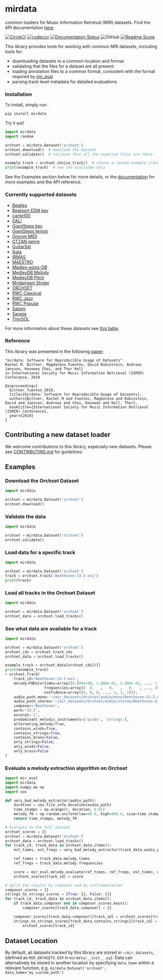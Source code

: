 # mirdata
common loaders for Music Information Retrieval (MIR) datasets. Find the API documentation [here](https://mirdata.readthedocs.io/en/latest/).

[![CircleCI](https://circleci.com/gh/mir-dataset-loaders/mirdata.svg?style=svg)](https://circleci.com/gh/mir-dataset-loaders/mirdata)
[![codecov](https://codecov.io/gh/mir-dataset-loaders/mirdata/branch/master/graph/badge.svg)](https://codecov.io/gh/mir-dataset-loaders/mirdata)
[![Documentation Status](https://readthedocs.org/projects/mirdata/badge/?version=latest)](https://mirdata.readthedocs.io/en/latest/?badge=latest)
![GitHub](https://img.shields.io/github/license/mir-dataset-loaders/mirdata.svg)
[![Readme Score](http://readme-score-api.herokuapp.com/score.svg?url=https://github.com/mir-dataset-loaders/mirdata)](http://clayallsopp.github.io/readme-score?url=https://github.com/mir-dataset-loaders/mirdata)

This library provides tools for working with common MIR datasets, including tools for:
* downloading datasets to a common location and format
* validating that the files for a dataset are all present
* loading annotation files to a common format, consistent with the format required by [mir_eval](https://github.com/craffel/mir_eval)
* parsing track level metadata for detailed evaluations


### Installation

To install, simply run:

```python
pip install mirdata
```

Try it out!
```python
import mirdata
import random

orchset = mirdata.Dataset('orchset')
orchset.download()  # download the dataset
orchset.validate()  # validate that all the expected files are there

example_track = orchset.choice_track()  # choose a random example track
print(example_track)  # see the availalbe data
```
See the Examples section below for more details, or the [documentation](https://mirdata.readthedocs.io/en/latest/) for more examples and the API reference.


### Currently supported datasets

* [Beatles](http://isophonics.net/content/reference-annotations-beatles)
* [Beatport EDM key](https://zenodo.org/record/1101082/export/xd#.X4NCfC3FQUE)
* [cante100](http://www.cofla-project.com/?page_id=529&lang=es)
* [DALI](https://github.com/gabolsgabs/DALI)
* [GiantSteps key](https://zenodo.org/record/1095691#.X2zqwC3FQUE)
* [GiantSteps tempo](https://github.com/GiantSteps/giantsteps-tempo-dataset)
* [Groove MIDI](https://magenta.tensorflow.org/datasets/groove)
* [GTZAN genre](http://marsyas.info/downloads/datasets.html)
* [GuitarSet](http://github.com/marl/guitarset/)
* [Ikala](http://mac.citi.sinica.edu.tw/ikala/)
* [IRMAS](https://www.upf.edu/web/mtg/irmas)
* [MAESTRO](https://magenta.tensorflow.org/datasets/maestro)
* [Medley-solos-DB](https://mirdata.readthedocs.io/en/latest/source/mirdata.html#module-mirdata.medley_solos_db)
* [MedleyDB Melody](https://medleydb.weebly.com/)
* [MedleyDB Pitch](https://medleydb.weebly.com/)
* [Mridangam Stroke](https://compmusic.upf.edu/mridangam-stroke-dataset)
* [ORCHSET](https://zenodo.org/record/1289786#.XREpzaeZPx6)
* [RWC Classical](https://staff.aist.go.jp/m.goto/RWC-MDB/rwc-mdb-c.html)
* [RWC Jazz](https://staff.aist.go.jp/m.goto/RWC-MDB/rwc-mdb-j.html)
* [RWC Popular](https://staff.aist.go.jp/m.goto/RWC-MDB/rwc-mdb-p.html)
* [Salami](https://github.com/bmcfee/salami-data-public/tree/hierarchy-corrections)
* [Saraga](https://mtg.github.io/saraga/)
* [TinySOL](https://www.orch-idea.org/)

For more information about these datasets see [this table](https://mirdata.readthedocs.io/en/latest/source/datasets.html).


### Reference

This library was presented in the following [paper](https://magdalenafuentes.github.io/publications/2019_ISMIR_mirdata.pdf):

```
"mirdata: Software for Reproducible Usage of Datasets"
Rachel M. Bittner, Magdalena Fuentes, David Rubinstein, Andreas Jansson, Keunwoo Choi, and Thor Kell
in International Society for Music Information Retrieval (ISMIR) Conference, 2019
```

```
@inproceedings{
  bittner_fuentes_2019,
  title={mirdata: Software for Reproducible Usage of Datasets},
  author={Bittner, Rachel M and Fuentes, Magdalena and Rubinstein, David and Jansson, Andreas and Choi, Keunwoo and Kell, Thor},
  booktitle={International Society for Music Information Retrieval (ISMIR) Conference},
  year={2019}
}
```

## Contributing a new dataset loader

We welcome contributions to this library, especially new datasets. Please see [CONTRIBUTING.md](https://github.com/mir-dataset-loaders/mirdata/blob/master/CONTRIBUTING.md) for guidelines.


## Examples

### Download the Orchset Dataset
```python
import mirdata

orchset = mirdata.Dataset('orchset')
orchset.download()
```

### Validate the data
```python
import mirdata

orchset = mirdata.Dataset('orchset')
orchset.validate()
```

### Load data for a specific track
```python
import mirdata

orchset = mirdata.Dataset('orchset')
track = orchset.track('Beethoven-S3-I-ex1')
print(track)
```

### Load all tracks in the Orchset Dataset
```python
import mirdata

orchset = mirdata.Dataset('orchset')
orchset_data = orchset.load_tracks()
```

### See what data are available for a track
```python
import mirdata

orchset = mirdata.Dataset('orchset')
orchset_ids = orchset.track_ids
orchset_data = orchset.load_tracks()

example_track = orchset_data[orchset_ids[0]]
print(example_track)
> orchset.Track(
    track_id='Beethoven-S3-I-ex1',
    melody=F0Data(times=array([0.000e+00, 1.000e-02, 2.000e-02, ..., 1.244e+01, 1.245e+01, 1.246e+01]),
                  frequencies=array([  0.   ,   0.   ,   0.   , ..., 391.995, 391.995, 391.995]),
                  confidence=array([0, 0, 0, ..., 1, 1, 1])),
    audio_path_mono='~/mir_datasets/Orchset/audio/mono/Beethoven-S3-I-ex1.wav',
    audio_path_stereo='~/mir_datasets/Orchset/audio/stereo/Beethoven-S3-I-ex1.wav',
    composer='Beethoven',
    work='S3-I',
    excerpt='1',
    predominant_melodic_instruments=['winds', 'strings'],
    alternating_melody=True,
    contains_winds=True,
    contains_strings=True,
    contains_brass=False,
    only_strings=False,
    only_winds=False,
    only_brass=False
)
```

### Evaluate a melody extraction algorithm on Orchset
```python
import mir_eval
import mirdata
import numpy as np
import sox

def very_bad_melody_extractor(audio_path):
    duration = sox.file_info.duration(audio_path)
    time_stamps = np.arange(0, duration, 0.01)
    melody_f0 = np.random.uniform(low=80.0, high=800.0, size=time_stamps.shape)
    return time_stamps, melody_f0

# Evaluate on the full dataset
orchset_scores = {}
orchset = mirdata.Dataset('orchset')
orchset_data = orchset.load_tracks()
for track_id, track_data in orchset_data.items():
    est_times, est_freqs = very_bad_melody_extractor(track_data.audio_path_mono)

    ref_times = track_data.melody.times
    ref_freqs = track_data.melody.frequencies

    score = mir_eval.melody.evaluate(ref_times, ref_freqs, est_times, est_freqs)
    orchset_scores[track_id] = score

# Split the results by composer and by instrumentation
composer_scores = {}
strings_no_strings_scores = {True: {}, False: {}}
for track_id, track_data in orchset_data.items():
    if track_data.composer not in composer_scores.keys():
        composer_scores[track_data.composer] = {}

    composer_scores[track_data.composer][track_id] = orchset_scores[track_id]
    strings_no_strings_scores[track_data.contains_strings][track_id] = \
        orchset_scores[track_id]
```


## Dataset Location
By default, all datasets tracked by this library are stored in `~/mir_datasets`,
(defined as `MIR_DATASETS_DIR` in `mirdata/__init__.py`).
Data can alternatively be stored in another location by specifying `data_home`
within a relevant function, e.g. `mirdata.Dataset('orchset', data_home='my_custom_path')`
